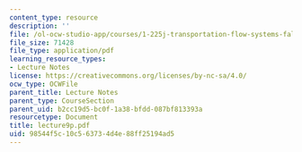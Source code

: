 ```yaml
---
content_type: resource
description: ''
file: /ol-ocw-studio-app/courses/1-225j-transportation-flow-systems-fall-2002/98544f5c10c563734d4e88ff25194ad5_lecture9p.pdf
file_size: 71428
file_type: application/pdf
learning_resource_types:
- Lecture Notes
license: https://creativecommons.org/licenses/by-nc-sa/4.0/
ocw_type: OCWFile
parent_title: Lecture Notes
parent_type: CourseSection
parent_uid: b2cc19d5-bc0f-1a38-bfdd-087bf813393a
resourcetype: Document
title: lecture9p.pdf
uid: 98544f5c-10c5-6373-4d4e-88ff25194ad5
---
```

